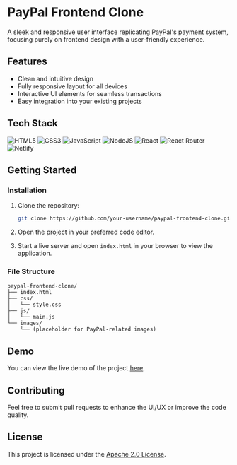 # PayPal Frontend Clone

A sleek and responsive user interface replicating PayPal's payment system, focusing purely on frontend design with a user-friendly experience.

## Features

- Clean and intuitive design
- Fully responsive layout for all devices
- Interactive UI elements for seamless transactions
- Easy integration into your existing projects

## Tech Stack

![HTML5](https://img.shields.io/badge/html5-%23E34F26.svg?style=for-the-badge&logo=html5&logoColor=white)
![CSS3](https://img.shields.io/badge/css3-%231572B6.svg?style=for-the-badge&logo=css3&logoColor=white)
![JavaScript](https://img.shields.io/badge/javascript-%23323330.svg?style=for-the-badge&logo=javascript&logoColor=%23F7DF1E)
![NodeJS](https://img.shields.io/badge/node.js-6DA55F?style=for-the-badge&logo=node.js&logoColor=white)
![React](https://img.shields.io/badge/react-%2320232a.svg?style=for-the-badge&logo=react&logoColor=%2361DAFB)
![React Router](https://img.shields.io/badge/React_Router-CA4245?style=for-the-badge&logo=react-router&logoColor=white)
![Netlify](https://img.shields.io/badge/netlify-%23000000.svg?style=for-the-badge&logo=netlify&logoColor=#00C7B7)
<!-- ![Firebase](https://img.shields.io/badge/firebase-a08021?style=for-the-badge&logo=firebase&logoColor=ffcd34) -->

## Getting Started

### Installation

1. Clone the repository:

   ```bash
   git clone https://github.com/your-username/paypal-frontend-clone.git
   ```

2. Open the project in your preferred code editor.

3. Start a live server and open `index.html` in your browser to view the application.

### File Structure

```
paypal-frontend-clone/
├── index.html
├── css/
│   └── style.css
├── js/
│   └── main.js
└── images/
    └── (placeholder for PayPal-related images)
```

## Demo

You can view the live demo of the project [here](https://ppal.netlify.app).

## Contributing

Feel free to submit pull requests to enhance the UI/UX or improve the code quality.

## License

This project is licensed under the [Apache 2.0 License](LICENSE).
